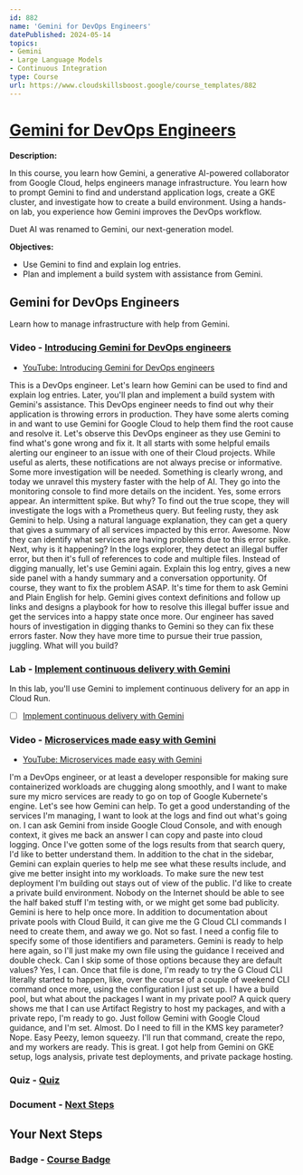 ```yaml
---
id: 882
name: 'Gemini for DevOps Engineers'
datePublished: 2024-05-14
topics:
- Gemini
- Large Language Models
- Continuous Integration
type: Course
url: https://www.cloudskillsboost.google/course_templates/882
---
```


# [Gemini for DevOps Engineers](https://www.cloudskillsboost.google/course_templates/882)

**Description:**

In this course, you learn how Gemini, a generative AI-powered collaborator from Google Cloud, helps engineers manage infrastructure. You learn how to prompt Gemini to find and understand application logs, create a GKE cluster, and investigate how to create a build environment. Using a hands-on lab, you experience how Gemini improves the DevOps workflow.

Duet AI was renamed to Gemini, our next-generation model.

**Objectives:**

- Use Gemini to find and explain log entries.
- Plan and implement a build system with assistance from Gemini.

## Gemini for DevOps Engineers

Learn how to manage infrastructure with help from Gemini.

### Video - [Introducing Gemini for DevOps engineers](https://www.cloudskillsboost.google/course_templates/882/video/476336)

- [YouTube: Introducing Gemini for DevOps engineers](https://www.youtube.com/watch?v=aEkcG5CDFTY)

This is a DevOps engineer. Let's learn how Gemini can be used to find and explain log entries. Later, you'll plan and implement a build system with Gemini's assistance. This DevOps engineer needs to find out why their application is throwing errors in production. They have some alerts coming in and want to use Gemini for Google Cloud to help them find the root cause and resolve it. Let's observe this DevOps engineer as they use Gemini to find what's gone wrong and fix it. It all starts with some helpful emails alerting our engineer to an issue with one of their Cloud projects. While useful as alerts, these notifications are not always precise or informative. Some more investigation will be needed. Something is clearly wrong, and today we unravel this mystery faster with the help of AI. They go into the monitoring console to find more details on the incident. Yes, some errors appear. An intermittent spike. But why? To find out the true scope, they will investigate the logs with a Prometheus query. But feeling rusty, they ask Gemini to help. Using a natural language explanation, they can get a query that gives a summary of all services impacted by this error. Awesome. Now they can identify what services are having problems due to this error spike. Next, why is it happening? In the logs explorer, they detect an illegal buffer error, but then it's full of references to code and multiple files. Instead of digging manually, let's use Gemini again. Explain this log entry, gives a new side panel with a handy summary and a conversation opportunity. Of course, they want to fix the problem ASAP. It's time for them to ask Gemini and Plain English for help. Gemini gives context definitions and follow up links and designs a playbook for how to resolve this illegal buffer issue and get the services into a happy state once more. Our engineer has saved hours of investigation in digging thanks to Gemini so they can fix these errors faster. Now they have more time to pursue their true passion, juggling. What will you build?

### Lab - [Implement continuous delivery with Gemini](https://www.cloudskillsboost.google/course_templates/882/labs/476337)

In this lab, you'll use Gemini to implement continuous delivery for an app in Cloud Run.

- [ ] [Implement continuous delivery with Gemini](../labs/Implement-continuous-delivery-with-Gemini.md)

### Video - [Microservices made easy with Gemini](https://www.cloudskillsboost.google/course_templates/882/video/476338)

- [YouTube: Microservices made easy with Gemini](https://www.youtube.com/watch?v=YJAF0M0zfVY)

I'm a DevOps engineer, or at least a developer responsible for making sure containerized workloads are chugging along smoothly, and I want to make sure my micro services are ready to go on top of Google Kubernete's engine. Let's see how Gemini can help. To get a good understanding of the services I'm managing, I want to look at the logs and find out what's going on. I can ask Gemini from inside Google Cloud Console, and with enough context, it gives me back an answer I can copy and paste into cloud logging. Once I've gotten some of the logs results from that search query, I'd like to better understand them. In addition to the chat in the sidebar, Gemini can explain queries to help me see what these results include, and give me better insight into my workloads. To make sure the new test deployment I'm building out stays out of view of the public. I'd like to create a private build environment. Nobody on the Internet should be able to see the half baked stuff I'm testing with, or we might get some bad publicity. Gemini is here to help once more. In addition to documentation about private pools with Cloud Build, it can give me the G Cloud CLI commands I need to create them, and away we go. Not so fast. I need a config file to specify some of those identifiers and parameters. Gemini is ready to help here again, so I'll just make my own file using the guidance I received and double check. Can I skip some of those options because they are default values? Yes, I can. Once that file is done, I'm ready to try the G Cloud CLI literally started to happen, like, over the course of a couple of weekend CLI command once more, using the configuration I just set up. I have a build pool, but what about the packages I want in my private pool? A quick query shows me that I can use Artifact Registry to host my packages, and with a private repo, I'm ready to go. Just follow Gemini with Google Cloud guidance, and I'm set. Almost. Do I need to fill in the KMS key parameter? Nope. Easy Peezy, lemon squeezy. I'll run that command, create the repo, and my workers are ready. This is great. I got help from Gemini on GKE setup, logs analysis, private test deployments, and private package hosting.

### Quiz - [Quiz](https://www.cloudskillsboost.google/course_templates/882/quizzes/476339)

### Document - [Next Steps](https://www.cloudskillsboost.google/course_templates/882/documents/476340)

## Your Next Steps

### Badge - [Course Badge](https://www.cloudskillsboost.googleNone)
